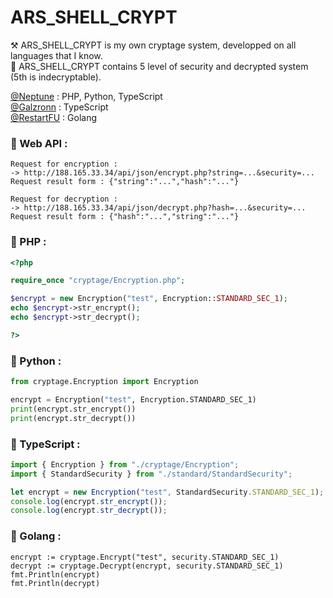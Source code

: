 # ARS_SHELL_CRYPT

⚒ ARS_SHELL_CRYPT is my own cryptage system, developped on all languages that I know.  
🔐 ARS_SHELL_CRYPT contains 5 level of security and decrypted system (5th is indecryptable).  


[@Neptune](https://github.com/Neptune-Dev) : PHP, Python, TypeScript  
[@Galzronn](https://github.com/Galzronn) : TypeScript  
[@RestartFU](https://github.com/RestartFU) : Golang
  
### 📌 Web API :
```
Request for encryption :  
-> http://188.165.33.34/api/json/encrypt.php?string=...&security=...  
Request result form : {"string":"...","hash":"..."}  
  
Request for decryption :  
-> http://188.165.33.34/api/json/decrypt.php?hash=...&security=...  
Request result form : {"hash":"...","string":"..."}
```

### 📌 PHP :
```php
<?php

require_once "cryptage/Encryption.php";

$encrypt = new Encryption("test", Encryption::STANDARD_SEC_1);
echo $encrypt->str_encrypt();
echo $encrypt->str_decrypt();

?>
```
  
### 📌 Python :  
```python
from cryptage.Encryption import Encryption

encrypt = Encryption("test", Encryption.STANDARD_SEC_1)
print(encrypt.str_encrypt())
print(encrypt.str_decrypt())
```
  
### 📌 TypeScript :
```typescript
import { Encryption } from "./cryptage/Encryption";
import { StandardSecurity } from "./standard/StandardSecurity";

let encrypt = new Encryption("test", StandardSecurity.STANDARD_SEC_1);
console.log(encrypt.str_encrypt());
console.log(encrypt.str_decrypt());
```
  
### 📌 Golang :
```golang
encrypt := cryptage.Encrypt("test", security.STANDARD_SEC_1)
decrypt := cryptage.Decrypt(encrypt, security.STANDARD_SEC_1)
fmt.Println(encrypt)
fmt.Println(decrypt)
```
